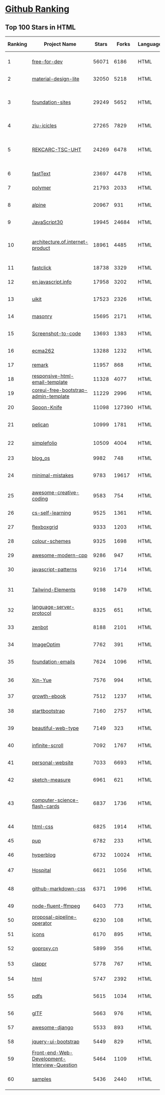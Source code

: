 [Github Ranking](../README.md)
==========

## Top 100 Stars in HTML

| Ranking | Project Name | Stars | Forks | Language | Open Issues | Description | Last Commit |
| ------- | ------------ | ----- | ----- | -------- | ----------- | ----------- | ----------- |
| 1 | [free-for-dev](https://github.com/ripienaar/free-for-dev) | 56071 | 6186 | HTML | 0 | A list of SaaS, PaaS and IaaS offerings that have free tiers of interest to devops and infradev | 2022-06-21T02:29:02Z |
| 2 | [material-design-lite](https://github.com/google/material-design-lite) | 32050 | 5218 | HTML | 362 | Material Design Components in HTML/CSS/JS | 2022-05-27T11:26:40Z |
| 3 | [foundation-sites](https://github.com/foundation/foundation-sites) | 29249 | 5652 | HTML | 39 | The most advanced responsive front-end framework in the world. Quickly create prototypes and production code for sites that work on any kind of device. | 2022-06-18T01:22:37Z |
| 4 | [zju-icicles](https://github.com/QSCTech/zju-icicles) | 27265 | 7829 | HTML | 6 | 浙江大学课程攻略共享计划 | 2022-06-19T13:49:40Z |
| 5 | [REKCARC-TSC-UHT](https://github.com/PKUanonym/REKCARC-TSC-UHT) | 24269 | 6478 | HTML | 10 | 清华大学计算机系课程攻略 Guidance for courses in Department of Computer Science and Technology, Tsinghua University | 2022-06-19T16:39:53Z |
| 6 | [fastText](https://github.com/facebookresearch/fastText) | 23697 | 4478 | HTML | 421 | Library for fast text representation and classification. | 2022-04-28T12:09:20Z |
| 7 | [polymer](https://github.com/Polymer/polymer) | 21793 | 2033 | HTML | 45 | Our original Web Component library. | 2022-06-03T21:59:52Z |
| 8 | [alpine](https://github.com/alpinejs/alpine) | 20967 | 931 | HTML | 11 | A rugged, minimal framework for composing JavaScript behavior in your markup.  | 2022-06-19T02:50:56Z |
| 9 | [JavaScript30](https://github.com/wesbos/JavaScript30) | 19945 | 24684 | HTML | 0 | 30 Day Vanilla JS Challenge | 2022-06-11T20:15:13Z |
| 10 | [architecture.of.internet-product](https://github.com/davideuler/architecture.of.internet-product) | 18961 | 4485 | HTML | 8 | 互联网公司技术架构，微信/淘宝/微博/腾讯/阿里/美团点评/百度/Google/Facebook/Amazon/eBay的架构，欢迎PR补充 | 2021-12-05T04:53:06Z |
| 11 | [fastclick](https://github.com/ftlabs/fastclick) | 18738 | 3329 | HTML | 212 | Polyfill to remove click delays on browsers with touch UIs | 2021-08-13T16:01:47Z |
| 12 | [en.javascript.info](https://github.com/javascript-tutorial/en.javascript.info) | 17958 | 3202 | HTML | 67 | Modern JavaScript Tutorial  | 2022-06-20T17:46:25Z |
| 13 | [uikit](https://github.com/uikit/uikit) | 17523 | 2326 | HTML | 692 | A lightweight and modular front-end framework for developing fast and powerful web interfaces | 2022-06-20T13:07:47Z |
| 14 | [masonry](https://github.com/desandro/masonry) | 15695 | 2171 | HTML | 57 | :love_hotel: Cascading grid layout plugin | 2021-10-03T09:17:12Z |
| 15 | [Screenshot-to-code](https://github.com/emilwallner/Screenshot-to-code) | 13693 | 1383 | HTML | 14 | A neural network that transforms a design mock-up into a static website. | 2022-05-24T14:52:26Z |
| 16 | [ecma262](https://github.com/tc39/ecma262) | 13288 | 1232 | HTML | 283 | Status, process, and documents for ECMA-262 | 2022-06-18T15:31:33Z |
| 17 | [remark](https://github.com/gnab/remark) | 11957 | 868 | HTML | 155 | A simple, in-browser, markdown-driven slideshow tool. | 2022-05-24T16:15:00Z |
| 18 | [responsive-html-email-template](https://github.com/leemunroe/responsive-html-email-template) | 11328 | 4077 | HTML | 3 | A free simple responsive HTML email template | 2022-06-08T16:34:48Z |
| 19 | [coreui-free-bootstrap-admin-template](https://github.com/coreui/coreui-free-bootstrap-admin-template) | 11229 | 2996 | HTML | 24 | Free Bootstrap Admin & Dashboard Template  | 2022-06-09T19:32:33Z |
| 20 | [Spoon-Knife](https://github.com/octocat/Spoon-Knife) | 11098 | 127390 | HTML | 1444 | This repo is for demonstration purposes only. | 2022-06-21T00:13:30Z |
| 21 | [pelican](https://github.com/getpelican/pelican) | 10999 | 1781 | HTML | 51 | Static site generator that supports Markdown and reST syntax. Powered by Python. | 2022-06-16T04:19:39Z |
| 22 | [simplefolio](https://github.com/cobiwave/simplefolio) | 10509 | 4004 | HTML | 31 | ⚡️ A minimal portfolio template for Developers | 2022-06-20T18:30:54Z |
| 23 | [blog_os](https://github.com/phil-opp/blog_os) | 9982 | 748 | HTML | 51 | Writing an OS in Rust | 2022-06-18T17:37:08Z |
| 24 | [minimal-mistakes](https://github.com/mmistakes/minimal-mistakes) | 9783 | 19617 | HTML | 8 | :triangular_ruler: Jekyll theme for building a personal site, blog, project documentation, or portfolio. | 2022-06-19T11:04:59Z |
| 25 | [awesome-creative-coding](https://github.com/terkelg/awesome-creative-coding) | 9583 | 754 | HTML | 1 | Creative Coding: Generative Art, Data visualization, Interaction Design, Resources. | 2022-04-25T17:23:12Z |
| 26 | [cs-self-learning](https://github.com/PKUFlyingPig/cs-self-learning) | 9525 | 1361 | HTML | 22 | 计算机自学指南 | 2022-06-19T09:30:39Z |
| 27 | [flexboxgrid](https://github.com/kristoferjoseph/flexboxgrid) | 9333 | 1203 | HTML | 48 | Grid based on CSS3 flexbox | 2020-10-01T09:36:06Z |
| 28 | [colour-schemes](https://github.com/daylerees/colour-schemes) | 9325 | 1698 | HTML | 54 | Colour schemes for a variety of editors created by Dayle Rees. | 2020-11-11T18:28:33Z |
| 29 | [awesome-modern-cpp](https://github.com/rigtorp/awesome-modern-cpp) | 9286 | 947 | HTML | 0 | A collection of resources on modern C++ | 2022-06-16T14:38:34Z |
| 30 | [javascript-patterns](https://github.com/shichuan/javascript-patterns) | 9216 | 1714 | HTML | 15 | JavaScript Patterns | 2020-10-02T05:20:06Z |
| 31 | [Tailwind-Elements](https://github.com/mdbootstrap/Tailwind-Elements) | 9198 | 1479 | HTML | 26 | 𝙃𝙪𝙜𝙚 collection of Tailwind components, sections and templates 😎 - FREE for commercial use | 2022-06-20T15:26:59Z |
| 32 | [language-server-protocol](https://github.com/microsoft/language-server-protocol) | 8325 | 651 | HTML | 168 | Defines a common protocol for language servers. | 2022-06-20T20:32:40Z |
| 33 | [zenbot](https://github.com/DeviaVir/zenbot) | 8188 | 2101 | HTML | 289 | Zenbot is a command-line cryptocurrency trading bot using Node.js and MongoDB. | 2022-02-14T16:11:27Z |
| 34 | [ImageOptim](https://github.com/ImageOptim/ImageOptim) | 7762 | 391 | HTML | 157 | GUI image optimizer for Mac | 2022-03-25T09:59:14Z |
| 35 | [foundation-emails](https://github.com/foundation/foundation-emails) | 7624 | 1096 | HTML | 179 | Quickly create responsive HTML emails that work on any device and client. Even Outlook. | 2022-05-23T09:11:55Z |
| 36 | [Xin-Yue](https://github.com/sikaozhe1997/Xin-Yue) | 7576 | 994 | HTML | 38 | 岳昕：致北大师生与北大外国语学院的一封公开信 | 2019-05-04T17:07:56Z |
| 37 | [growth-ebook](https://github.com/phodal/growth-ebook) | 7512 | 1237 | HTML | 0 | Growth Engineering: The Definitive Guide。全栈增长工程师指南 | 2018-01-14T23:53:26Z |
| 38 | [startbootstrap](https://github.com/BlackrockDigital/startbootstrap) | 7160 | 2757 | HTML | 3 | A library of free and open source Bootstrap themes and templates | 2020-10-12T20:57:37Z |
| 39 | [beautiful-web-type](https://github.com/ubuwaits/beautiful-web-type) | 7149 | 323 | HTML | 3 | In-depth guide to the best open-source typefaces: https://beautifulwebtype.com | 2022-05-31T09:10:41Z |
| 40 | [infinite-scroll](https://github.com/metafizzy/infinite-scroll) | 7092 | 1767 | HTML | 39 | 📜 Automatically add next page | 2022-02-24T06:33:26Z |
| 41 | [personal-website](https://github.com/github/personal-website) | 7033 | 6693 | HTML | 0 | Code that'll help you kickstart a personal website that showcases your work as a software developer. | 2022-05-24T11:19:00Z |
| 42 | [sketch-measure](https://github.com/utom/sketch-measure) | 6961 | 621 | HTML | 399 | Make it a fun to create spec for developers and teammates | 2021-02-17T02:24:57Z |
| 43 | [computer-science-flash-cards](https://github.com/jwasham/computer-science-flash-cards) | 6837 | 1736 | HTML | 3 | Mini website for testing both general CS knowledge and enforce coding practice and common algorithm/data structure memorization. | 2022-02-08T01:05:48Z |
| 44 | [html-css](https://github.com/gustavoguanabara/html-css) | 6825 | 1914 | HTML | 145 | Curso de HTML5 e CSS3 | 2022-06-15T12:29:07Z |
| 45 | [pup](https://github.com/ericchiang/pup) | 6782 | 233 | HTML | 66 | Parsing HTML at the command line | 2022-05-27T12:04:39Z |
| 46 | [hyperblog](https://github.com/freddier/hyperblog) | 6732 | 10024 | HTML | 4 | Un blog increíble para el curso de Git y Github de Platzi | 2022-06-21T02:33:25Z |
| 47 | [Hospital](https://github.com/open-power-workgroup/Hospital) | 6621 | 1056 | HTML | 44 | OpenPower工作组收集汇总的医院开放数据 | 2020-10-27T03:02:37Z |
| 48 | [github-markdown-css](https://github.com/sindresorhus/github-markdown-css) | 6371 | 1996 | HTML | 7 | The minimal amount of CSS to replicate the GitHub Markdown style | 2022-05-15T17:19:35Z |
| 49 | [node-fluent-ffmpeg](https://github.com/fluent-ffmpeg/node-fluent-ffmpeg) | 6403 | 773 | HTML | 286 | A fluent API to FFMPEG (http://www.ffmpeg.org) | 2021-11-02T04:52:08Z |
| 50 | [proposal-pipeline-operator](https://github.com/tc39/proposal-pipeline-operator) | 6230 | 108 | HTML | 23 | A proposal for adding a useful pipe operator to JavaScript. | 2022-04-01T23:44:38Z |
| 51 | [icons](https://github.com/twbs/icons) | 6170 | 895 | HTML | 232 | Official open source SVG icon library for Bootstrap. | 2022-06-11T16:14:29Z |
| 52 | [goproxy.cn](https://github.com/goproxy/goproxy.cn) | 5899 | 356 | HTML | 1 | The most trusted Go module proxy in China. | 2022-03-16T06:02:42Z |
| 53 | [clappr](https://github.com/clappr/clappr) | 5778 | 767 | HTML | 46 | :clapper: An extensible media player for the web. | 2022-05-22T13:17:06Z |
| 54 | [html](https://github.com/whatwg/html) | 5747 | 2392 | HTML | 1498 | HTML Standard | 2022-06-19T14:24:23Z |
| 55 | [pdfs](https://github.com/tpn/pdfs) | 5615 | 1034 | HTML | 2 | Technically-oriented PDF Collection (Papers, Specs, Decks, Manuals, etc) | 2021-09-23T21:07:21Z |
| 56 | [glTF](https://github.com/KhronosGroup/glTF) | 5663 | 976 | HTML | 136 | glTF – Runtime 3D Asset Delivery | 2022-06-20T15:54:13Z |
| 57 | [awesome-django](https://github.com/wsvincent/awesome-django) | 5533 | 893 | HTML | 0 | A curated list of awesome things related to Django | 2022-06-17T20:42:25Z |
| 58 | [jquery-ui-bootstrap](https://github.com/jquery-ui-bootstrap/jquery-ui-bootstrap) | 5449 | 829 | HTML | 42 | A jQuery UI theme based on Twitter Bootstrap | 2018-06-18T08:06:30Z |
| 59 | [Front-end-Web-Development-Interview-Question](https://github.com/paddingme/Front-end-Web-Development-Interview-Question) | 5464 | 1109 | HTML | 8 | 前端开发面试题大收集，前端面试集锦 :heart: :gift_heart: :cupid: | 2021-10-13T07:10:48Z |
| 60 | [samples](https://github.com/GoogleChrome/samples) | 5436 | 2440 | HTML | 91 | A repo containing samples tied to new functionality in each release of Google Chrome. | 2022-06-08T10:12:37Z |

